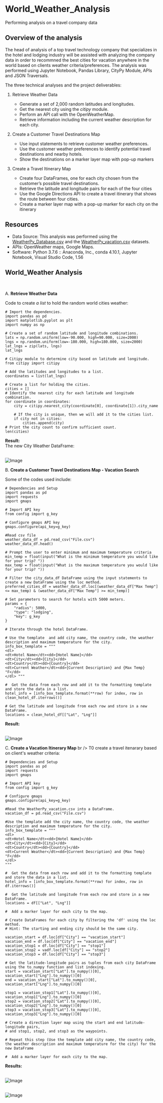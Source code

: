 # World_Weather_Analysis
Performing analysis on a travel company data

## Overview of the analysis
The head of analysis of a top travel technology company that specializes in the hotel and lodging industry will be assisted with analyzing the company data in order to recommned the best cities for vacation anywhere in the world based on clients weather criteria/preferences. The analysis was performed using Jupyter Notebook, Pandas Library, CityPy Module, APIs and JSON Traversals.<br />

The three technical analyses and the project deliverables: <br />

1. Retrieve Weather Data
    - Generate a set of 2,000 random latitudes and longitudes.
    - Get the nearest city using the *citipy* module.
    - Perform an API call with the OpenWeatherMap.
    - Retrieve information including the current weather description for each city.
    
2. Create a Customer Travel Destinations Map
    - Use input statements to retrieve customer weather preferences.
    - Use the customer weather preferences to identify potential travel destinations and nearby hotels.
    - Show the destinations on a marker layer map with pop-up markers

3. Create a Travel Itinerary Map
    - Create four DataFrames, one for each city chosen from the customer’s possible travel destinations.
    - Retrieve the latitude and longitude pairs for each of the four cities
    - Use the Google Directions API to create a travel itinerary that shows the route between four cities.
    - Create a marker layer map with a pop-up marker for each city on the itinerary


## Resources
- Data Source: This analysis was performed using the [WeatherPy_Database.csv](https://github.com/aobasuyi/World_Weather_Analysis/blob/main/Weather_Database/WeatherPy_Database.csv) and the [WeatherPy_vacation.csv](https://github.com/aobasuyi/World_Weather_Analysis/blob/main/Vacation_Search/WeatherPy_vacation.csv) datasets.
- APIs: OpenWeather maps, Google Maps.
- Software: Python 3.7.6 :: Anaconda, Inc., conda 4.10.1, Jupyter Notebook, Visual Studio Code, 1.56

## World_Weather Analysis
 <br />

A.  **Retrieve Weather Data** <br />

Code to create *a list* to hold the random world cities weather: <br />

```
# Import the dependencies.
import pandas as pd
import matplotlib.pyplot as plt
import numpy as np

# Create a set of random latitude and longitude combinations.
lats = np.random.uniform(low=-90.000, high=90.000, size=2000)
lngs = np.random.uniform(low=-180.000, high=180.000, size=2000)
lat_lngs = zip(lats, lngs)
lat_lngs

# Citipy module to determine city based on latitude and longitude.
from citipy import citipy

# Add the latitudes and longitudes to a list.
coordinates = list(lat_lngs)

# Create a list for holding the cities.
cities = []
# Identify the nearest city for each latitude and longitude combination.
for coordinate in coordinates:
    city = citipy.nearest_city(coordinate[0], coordinate[1]).city_name

    # If the city is unique, then we will add it to the cities list.
    if city not in cities:
        cities.append(city)
# Print the city count to confirm sufficient count.
len(cities)
```

**Result:**  <br /> The new City Weather DataFrame: <br />

<br /> ![Image](Weather_Database/Weather_DataFrame.png) <br />


B.  **Create a Customer Travel Destinations Map - Vacation Search** <br />

Some of the codes used include:

```
# Dependencies and Setup
import pandas as pd
import requests
import gmaps

# Import API key
from config import g_key

# Configure gmaps API key
gmaps.configure(api_key=g_key)

#Read csv file
weather_data_df = pd.read_csv("File.csv")
weather_data_df.head()

# Prompt the user to enter minimum and maximum temperature criteria 
min_temp = float(input("What is the minimum temperature you would like for your trip? "))
max_temp = float(input("What is the maximum temperature you would like for your trip? "))

# Filter the city_data_df DataFrame using the input statements to create a new DataFrame using the loc method.
preferred_cities_df = weather_data_df.loc[(weather_data_df["Max Temp"] <= max_temp) & (weather_data_df["Max Temp"] >= min_temp)]

# Set parameters to search for hotels with 5000 meters.
params = {
    "radius": 5000,
    "type": "lodging",
    "key": g_key
}

# Iterate through the hotel DataFrame.

# Use the template  and add city name, the country code, the weather description and maximum temperature for the city.
info_box_template = """
<dl>
<dt>Hotel Name</dt><dd>{Hotel Name}</dd>
<dt>City</dt><dd>{City}</dd>
<dt>Country</dt><dd>{Country}</dd>
<dt>Current Weather</dt><dd>{Current Description} and {Max Temp} °F</dd>
</dl> """

#  Get the data from each row and add it to the formatting template and store the data in a list.
hotel_info = [info_box_template.format(**row) for index, row in clean_hotel_df.iterrows()]

# Get the latitude and longitude from each row and store in a new DataFrame.
locations = clean_hotel_df[["Lat", "Lng"]]

```
**Result:**  <br />

<br /> ![Image](Vacation_Search/WeatherPy_vacation_map.png) <br />


C.  **Create a Vacation Itinerary Map** br />
T0 create a travel itenarary based on client's weather criteria: <br />

```
# Dependencies and Setup
import pandas as pd
import requests
import gmaps

# Import API key
from config import g_key

# Configure gmaps
gmaps.configure(api_key=g_key)

#Read the WeatherPy_vacation.csv into a DataFrame.
vacation_df = pd.read_csv("File.csv")

#Use the template add the city name, the country code, the weather description and maximum temperature for the city.
info_box_template = """
<dl>
<dt>Hotel Name</dt><dd>{Hotel Name}</dd>
<dt>City</dt><dd>{City}</dd>
<dt>Country</dt><dd>{Country}</dd>
<dt>Current Weather</dt><dd>{Current Description} and {Max Temp} °F</dd>
</dl>
"""

#  Get the data from each row and add it to the formatting template and store the data in a list.
hotel_info = [info_box_template.format(**row) for index, row in df.iterrows()]

#  Get the latitude and longitude from each row and store in a new DataFrame.
locations = df[["Lat", "Lng"]]

#  Add a marker layer for each city to the map.

# Create DataFrames for each city by filtering the 'df' using the loc method. 
# Hint: The starting and ending city should be the same city.

vacation_start = df.loc[df["City"] == "vacation_start"]
vacation_end = df.loc[df["City"] == "vacation_end"]
vacation_stop1 = df.loc[df["City"] == "stop1"]
vacation_stop2 = vadf.loc[df["City"] == "stop2"] 
vacation_stop3 = df.loc[df["City"] == "stop3"] 

# Get the latitude-longitude pairs as tuples from each city DataFrame using the to_numpy function and list indexing.
start = vacation_start["Lat"].to_numpy()[0], vacation_start["Lng"].to_numpy()[0]
end = vacation_start["Lat"].to_numpy()[0], vacation_start["Lng"].to_numpy()[0]

stop1 = vacation_stop1["Lat"].to_numpy()[0], vacation_stop1["Lng"].to_numpy()[0]
stop2 = vacation_stop2["Lat"].to_numpy()[0], vacation_stop2["Lng"].to_numpy()[0]
stop3 = vacation_stop3["Lat"].to_numpy()[0], vacation_stop3["Lng"].to_numpy()[0]

# Create a direction layer map using the start and end latitude-longitude pairs,
# and stop1, stop2, and stop3 as the waypoints.

# Repeat this step (Use the template add city name, the country code, the weather description and maximum temperature for the city) for the new DataFrame

#  Add a marker layer for each city to the map.
```
**Results:**  <br />

<br /> ![Image](Vacation_Itinerary/WeatherPy_travel_map.png) <br />

<br /> ![Image](Vacation_Itinerary/WeatherPy_travel_map_markers.png) <br />






